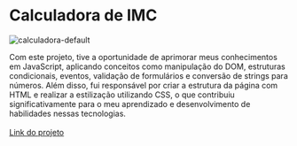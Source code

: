 # Calculadora de IMC
![calculadora-default](https://github.com/user-attachments/assets/41f2fb01-bfdd-40b6-ade5-798116c5818a)

Com este projeto, tive a oportunidade de aprimorar meus conhecimentos em JavaScript, aplicando conceitos como manipulação do DOM, estruturas condicionais, eventos, validação de formulários e conversão de strings para números. Além disso, fui responsável por criar a estrutura da página com HTML e realizar a estilização utilizando CSS, o que contribuiu significativamente para o meu aprendizado e desenvolvimento de habilidades nessas tecnologias.
<br />
<br />
[Link do projeto](https://daviferdev.github.io/calculadora-de-imc/)
